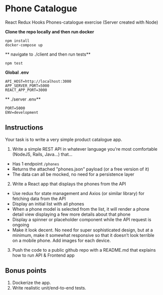 # Phone Catalogue


React Redux Hooks Phones-catalogue exercise (Server created with Node)

**Clone the repo locally and then run docker**
```
npm install
docker-compose up
```
** navigate to ./client and then run tests**
```
npm test
```

**Global .env**
```
API_HOST=http://localhost:3000
APP_SERVER_PORT=5000
REACT_APP_PORT=3000
```
** ./server .env**

```
PORT=5000
ENV=development

```
## Instructions

Your task is to write a very simple product catalogue app.

1. Write a simple REST API in whatever language you're most comfortable (NodeJS, Rails, Java...) that...
 - Has 1 endpoint `/phones`
 - Returns the attached "phones.json" payload (or a free version of it)
 - The data can all be mocked, no need for a persistence layer
2. Write a React app that displays the phones from the API
- Use redux for state management and Axios (or similar library) for fetching data from the API
- Display an initial list with all phones
- When a phone model is selected from the list, it will render a phone detail view displaying a few more details about that phone
- Display a spinner or placeholder component while the API request is ongoing
- Make it look decent. No need for super sophisticated design, but at a minimum, make it somewhat responsive so that it doesn’t look terrible on a mobile phone. Add images for each device.
3. Push the code to a public github repo with a README.md that explains how to run API & Frontend app

## Bonus points
1. Dockerize the app.
2. Write realistic unit/end-to-end tests.

